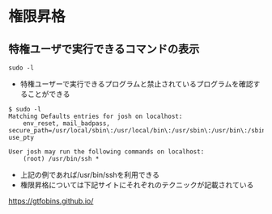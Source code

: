 # 権限昇格

## 特権ユーザで実行できるコマンドの表示
```
sudo -l
```
* 特権ユーザーで実行できるプログラムと禁止されているプログラムを確認することができる
```
$ sudo -l
Matching Defaults entries for josh on localhost:
    env_reset, mail_badpass, secure_path=/usr/local/sbin\:/usr/local/bin\:/usr/sbin\:/usr/bin\:/sbin\:/bin\:/snap/bin, use_pty

User josh may run the following commands on localhost:
    (root) /usr/bin/ssh *
```
* 上記の例であれば/usr/bin/sshを利用できる
* 権限昇格については下記サイトにそれぞれのテクニックが記載されている

https://gtfobins.github.io/